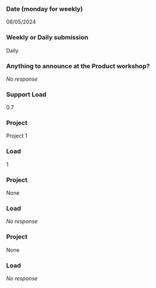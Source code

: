 ### Date (monday for weekly)

08/05/2024

### Weekly or Daily submission

Daily

### Anything to announce at the Product workshop?

_No response_

### Support Load

0.7

### Project

Project 1

### Load

1

### Project

None

### Load

_No response_

### Project

None

### Load

_No response_
